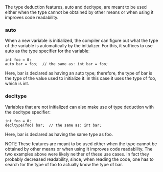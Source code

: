 The type deduction features, auto and decltype, are meant to be used either when the type cannot be obtained by other means or when using it improves code readability.



### auto
When a new variable is initialized, the compiler can figure out what the type of the variable is automatically by the initializer. For this, it suffices to use auto as the type specifier for the variable:

	int foo = 0;
	auto bar = foo;  // the same as: int bar = foo;

Here, bar is declared as having an auto type; therefore, the type of bar is the type of the value used to initialize it: in this case it uses the type of foo, which is int.



### decltype
Variables that are not initialized can also make use of type deduction with the decltype specifier:

	int foo = 0;
	decltype(foo) bar;  // the same as: int bar;

Here, bar is declared as having the same type as foo.


NOTE
These features are meant to be used either when the type cannot be obtained by other means or when using it improves code readability. The two examples above were likely neither of these use cases. In fact they probably decreased readability, since, when reading the code, one has to search for the type of foo to actually know the type of bar.
